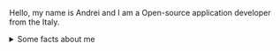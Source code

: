 
Hello, my name is Andrei and I am a Open-source application developer from the Italy.
  <details>
    <summary>Some facts about me</summary>
   <img src="https://github-readme-stats.vercel.app/api?username=goto-eof&show_icons=true&hide=[%22issues%22]&theme=classic" alt="goto-eof" /> 
  </details>

<!--![green](green.jpg)-->

<!--
<p align="center"> 
  <img src="https://profile-counter.glitch.me/goto-eof/count.svg" />
</p>
-->

<!--
![Top Langs](https://github-readme-stats.vercel.app/api/top-langs/?username=goto-eof&hide_progress=false)
-->

